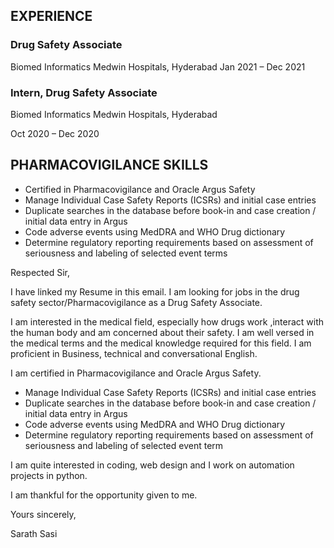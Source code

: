## EXPERIENCE

### Drug Safety Associate

Biomed Informatics Medwin Hospitals, Hyderabad
Jan 2021 – Dec 2021

### Intern, Drug Safety Associate

Biomed Informatics Medwin Hospitals, Hyderabad

Oct 2020 – Dec 2020

## PHARMACOVIGILANCE SKILLS

- Certified in Pharmacovigilance and Oracle Argus Safety
- Manage Individual Case Safety Reports (ICSRs) and initial case entries
- Duplicate searches in the database before book-in and case creation / initial data entry in Argus
- Code adverse events using MedDRA and WHO Drug dictionary
- Determine regulatory reporting requirements based on assessment of seriousness and labeling of selected event terms

Respected Sir,

I have linked my Resume in this email. I am looking for jobs in the drug safety sector/Pharmacovigilance as a Drug Safety Associate.

I am interested in the medical field, especially how drugs work ,interact with the human body and am concerned about their safety. I am well versed in the medical terms and the medical knowledge required for this field. I am proficient in Business, technical and conversational English.

I am certified in Pharmacovigilance and Oracle Argus Safety.

- Manage Individual Case Safety Reports (ICSRs) and initial case entries
- Duplicate searches in the database before book-in and case creation / initial data entry in Argus
- Code adverse events using MedDRA and WHO Drug dictionary
- Determine regulatory reporting requirements based on assessment of seriousness and labeling of selected event term

I am quite interested in coding, web design and I work on automation projects in python.

I am thankful for the opportunity given to me.

Yours sincerely,

Sarath Sasi
